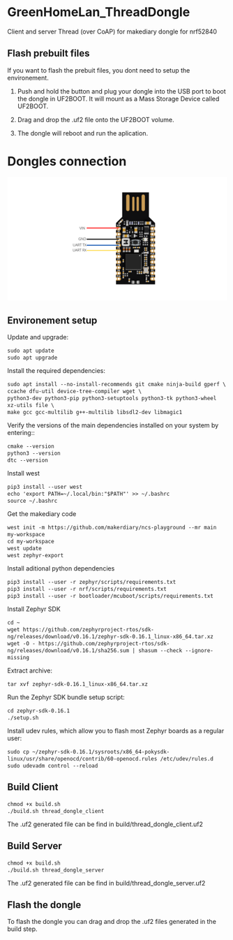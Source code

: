 # GreenHomeLan_ThreadDongle
Client and server Thread (over CoAP) for makediary dongle for nrf52840

## Flash prebuilt files
If you want to flash the prebuit files, you dont need to setup the environement. 

1. Push and hold the button and plug your dongle into the USB port to boot the dongle in UF2BOOT. It will mount as a Mass Storage Device called UF2BOOT.

2. Drag and drop the .uf2 file onto the UF2BOOT volume.

3. The dongle will reboot and run the aplication.


# Dongles connection
![Dongles connection](thread_dongles.png)

## Environement setup 

Update and upgrade:
``` 
sudo apt update
sudo apt upgrade 
```

Install the required dependencies:
```
sudo apt install --no-install-recommends git cmake ninja-build gperf \
ccache dfu-util device-tree-compiler wget \
python3-dev python3-pip python3-setuptools python3-tk python3-wheel xz-utils file \
make gcc gcc-multilib g++-multilib libsdl2-dev libmagic1
```

Verify the versions of the main dependencies installed on your system by entering::
```
cmake --version
python3 --version
dtc --version
```

Install west
``` 
pip3 install --user west
echo 'export PATH=~/.local/bin:"$PATH"' >> ~/.bashrc
source ~/.bashrc
```

Get the makediary code
```
west init -m https://github.com/makerdiary/ncs-playground --mr main my-workspace
cd my-workspace
west update
west zephyr-export
```

Install aditional python dependencies
```
pip3 install --user -r zephyr/scripts/requirements.txt
pip3 install --user -r nrf/scripts/requirements.txt
pip3 install --user -r bootloader/mcuboot/scripts/requirements.txt
```

Install Zephyr SDK
```
cd ~
wget https://github.com/zephyrproject-rtos/sdk-ng/releases/download/v0.16.1/zephyr-sdk-0.16.1_linux-x86_64.tar.xz
wget -O - https://github.com/zephyrproject-rtos/sdk-ng/releases/download/v0.16.1/sha256.sum | shasum --check --ignore-missing
```

Extract archive:
```
tar xvf zephyr-sdk-0.16.1_linux-x86_64.tar.xz
```

Run the Zephyr SDK bundle setup script:
```
cd zephyr-sdk-0.16.1
./setup.sh
```

Install udev rules, which allow you to flash most Zephyr boards as a regular user:
```
sudo cp ~/zephyr-sdk-0.16.1/sysroots/x86_64-pokysdk-linux/usr/share/openocd/contrib/60-openocd.rules /etc/udev/rules.d
sudo udevadm control --reload
```

## Build Client

``` 
chmod +x build.sh
./build.sh thread_dongle_client
```

The .uf2 generated file can be find in build/thread_dongle_client.uf2

## Build Server
``` 
chmod +x build.sh
./build.sh thread_dongle_server
```

The .uf2 generated file can be find in build/thread_dongle_server.uf2

## Flash the dongle
To flash the dongle you can drag and drop the .uf2 files generated in the build step.
